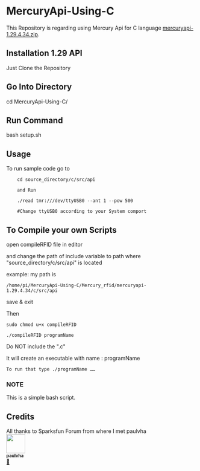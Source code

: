 # MercuryApi-Using-C
This Repository is regarding using Mercury Api for C language [mercuryapi-1.29.4.34.zip](https://www.jadaktech.com/wp-content/uploads/2018/02/mercuryapi-1.29.4.34.zip).

## Installation 1.29 API
Just Clone the Repository 

## Go Into Directory 
cd MercuryApi-Using-C/

## Run Command
bash setup.sh


## Usage
To run sample code go to 
```
    cd source_directory/c/src/api
    
    and Run
    
    ./read tmr:///dev/ttyUSB0 --ant 1 --pow 500
    
    #Change ttyUSB0 according to your System comport 
``` 
## To Compile your own Scripts

open compileRFID file in editor

and change the path of include variable to path where "source_directory/c/src/api" is located

example: my path is 

    /home/pi/MercuryApi-Using-C/Mercury_rfid/mercuryapi-1.29.4.34/c/src/api
                
save & exit


Then

    sudo chmod u+x compileRFID

    ./compileRFID programName

Do NOT include the ".c"

It will create an executable with name : programName

    To run that type ./programName ……

### NOTE
This is a simple bash script.




## Credits
All thanks to Sparksfun Forum from where I met paulvha
<br/>
[<img src="https://avatars3.githubusercontent.com/u/16015548?s=400&v=4" width="50px;"/><br /><sub><b>paulvha</b></sub>](https://github.com/paulvha)<br/>[📖](https://github.com/paulvha "GitHub")
